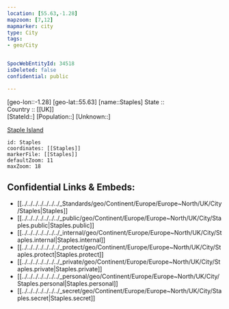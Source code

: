 ```yaml
---
location: [55.63,-1.28] 
mapzoom: [7,12] 
mapmarker: city 
type: City
tags:
- geo/City


SpocWebEntityId: 34518
isDeleted: false
confidential: public

---
```

[geo-lon::-1.28] 
[geo-lat::55.63] 
[name::Staples] 
State ::  
Country :: [[UK]]  
[StateId::] 
[Population::] 
[Unknown::] 

[Staple Island](https://en.wikipedia.org/wiki/Staple_Island)

```leaflet
id: Staples
coordinates: [[Staples]] 
markerFile: [[Staples]] 
defaultZoom: 11 
maxZoom: 18
```


## Confidential Links & Embeds: 
- [[../../../../../../../_Standards/geo/Continent/Europe/Europe~North/UK/City/Staples|Staples]] 
- [[../../../../../../../_public/geo/Continent/Europe/Europe~North/UK/City/Staples.public|Staples.public]] 
- [[../../../../../../../_internal/geo/Continent/Europe/Europe~North/UK/City/Staples.internal|Staples.internal]] 
- [[../../../../../../../_protect/geo/Continent/Europe/Europe~North/UK/City/Staples.protect|Staples.protect]] 
- [[../../../../../../../_private/geo/Continent/Europe/Europe~North/UK/City/Staples.private|Staples.private]] 
- [[../../../../../../../_personal/geo/Continent/Europe/Europe~North/UK/City/Staples.personal|Staples.personal]] 
- [[../../../../../../../_secret/geo/Continent/Europe/Europe~North/UK/City/Staples.secret|Staples.secret]] 
